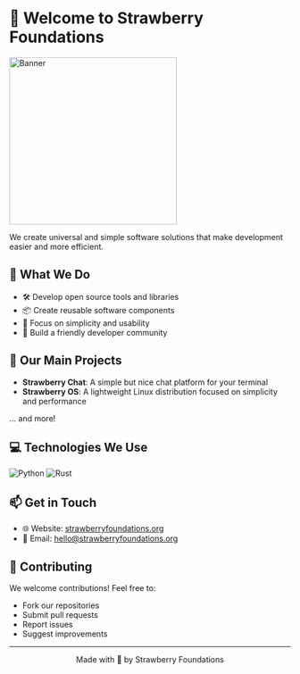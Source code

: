 # 🍓 Welcome to Strawberry Foundations

<img src="https://github.com/user-attachments/assets/7659b072-95fc-4ce3-acea-4e10d3734933" width="300px" alt="Banner">


We create universal and simple software solutions that make development easier and more efficient.

## 🚀 What We Do
- 🛠️ Develop open source tools and libraries
- 📦 Create reusable software components
- 🌱 Focus on simplicity and usability
- 🤝 Build a friendly developer community

## 🔧 Our Main Projects
- **Strawberry Chat**: A simple but nice chat platform for your terminal
- **Strawberry OS**: A lightweight Linux distribution focused on simplicity and performance

... and more! 

## 💻 Technologies We Use
![Python](https://img.shields.io/badge/-Python-3776AB?style=for-the-badge&logo=python&logoColor=white)
![Rust](https://img.shields.io/badge/-Rust-orange?style=for-the-badge&logo=rust&logoColor=white)

## 📫 Get in Touch
- 🌐 Website: [strawberryfoundations.org](https://strawberryfoundations.org)
- 📧 Email: hello@strawberryfoundations.org

## 🤝 Contributing
We welcome contributions! Feel free to:
- Fork our repositories
- Submit pull requests
- Report issues
- Suggest improvements

---
<div align="center">
Made with 🍓 by Strawberry Foundations
</div>
